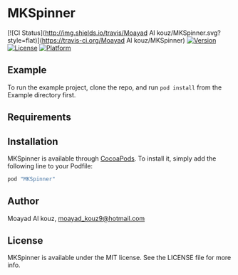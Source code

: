 # MKSpinner

[![CI Status](http://img.shields.io/travis/Moayad Al kouz/MKSpinner.svg?style=flat)](https://travis-ci.org/Moayad Al kouz/MKSpinner)
[![Version](https://img.shields.io/cocoapods/v/MKSpinner.svg?style=flat)](http://cocoapods.org/pods/MKSpinner)
[![License](https://img.shields.io/cocoapods/l/MKSpinner.svg?style=flat)](http://cocoapods.org/pods/MKSpinner)
[![Platform](https://img.shields.io/cocoapods/p/MKSpinner.svg?style=flat)](http://cocoapods.org/pods/MKSpinner)

## Example

To run the example project, clone the repo, and run `pod install` from the Example directory first.

## Requirements

## Installation

MKSpinner is available through [CocoaPods](http://cocoapods.org). To install
it, simply add the following line to your Podfile:

```ruby
pod "MKSpinner"
```

## Author

Moayad Al kouz, moayad_kouz9@hotmail.com

## License

MKSpinner is available under the MIT license. See the LICENSE file for more info.
